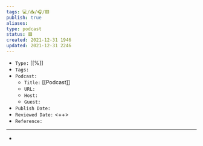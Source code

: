 ```yaml
---
tags: 💻️/📥️/🎧️/🟥️
publish: true
aliases:
type: podcast
status: 🟥️
created: 2021-12-31 1946
updated: 2021-12-31 2246
---
```


- `Type:` [[%]]
- `Tags:` 
- `Podcast:` 
	- `Title:` [[Podcast]]
	- `URL:` 
	- `Host:` 
	- `Guest:` 
- `Publish Date:` 
- `Reviewed Date:` <++>
- `Reference:` 

---

- 
